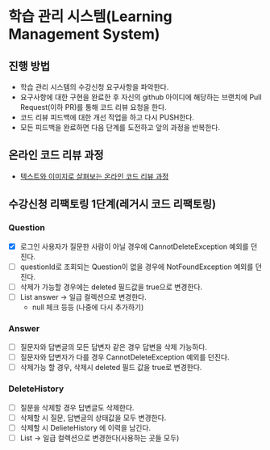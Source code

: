 # 학습 관리 시스템(Learning Management System)
## 진행 방법
* 학습 관리 시스템의 수강신청 요구사항을 파악한다.
* 요구사항에 대한 구현을 완료한 후 자신의 github 아이디에 해당하는 브랜치에 Pull Request(이하 PR)를 통해 코드 리뷰 요청을 한다.
* 코드 리뷰 피드백에 대한 개선 작업을 하고 다시 PUSH한다.
* 모든 피드백을 완료하면 다음 단계를 도전하고 앞의 과정을 반복한다.

## 온라인 코드 리뷰 과정
* [텍스트와 이미지로 살펴보는 온라인 코드 리뷰 과정](https://github.com/next-step/nextstep-docs/tree/master/codereview)

## 수강신청 리팩토링 1단계(레거시 코드 리팩토링)
### Question
  - [x] 로그인 사용자가 질문한 사람이 아닐 경우에 CannotDeleteException 예외를 던진다.
  - [ ] questionId로 조회되는 Question이 없을 경우에 NotFoundException 예외를 던진다.
  - [ ] 삭제가 가능할 경우에는 deleted 필드값을 true으로 변경한다.
  - [ ] List<Answer> answer -> 일급 컬렉션으로 변경한다.
    - null 체크 등등 (나중에 다시 추가하기)

### Answer
  - [ ] 질문자와 답변글의 모든 답변자 같은 경우 답변을 삭제 가능하다.
  - [ ] 질문자와 답변자가 다를 경우 CannotDeleteException 예외를 던진다. 
  - [ ] 삭제가능 할 경우, 삭제시 deleted 필드 값을 true로 변경한다.

### DeleteHistory
  - [ ] 질문을 삭제할 경우 답변글도 삭제한다.
  - [ ] 삭제할 시 질문, 답변글의 상태값을 모두 변경한다.
  - [ ] 삭제할 시 DelieteHistory 에 이력을 남긴다.
  - [ ] List<DelieteHistory> -> 일급 컬렉션으로 변경한다(사용하는 곳들 모두)